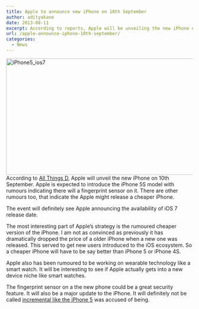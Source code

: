 ```yaml
---
title: Apple to announce new iPhone on 10th September
author: adityakane
date: 2013-08-11
excerpt: According to reports, Apple will be unveiling the new iPhone on 10th September. The phone is expected to iPhone 5S running on iOS 7.
url: /apple-announce-iphone-10th-september/
categories:
  - News
---
```

[<img class="aligncenter size-medium wp-image-77071" alt="iPhone5_ios7" src="http://cdn.devilsworkshop.org/files/2013/08/iPhone5_ios7-600x314.png" width="600" height="314" />][1]According to <a href="http://allthingsd.com/20130810/circle-sept-10-on-your-calendar-for-apples-big-iphone-event/" onclick="_gaq.push(['_trackEvent', 'outbound-article', 'http://allthingsd.com/20130810/circle-sept-10-on-your-calendar-for-apples-big-iphone-event/', 'All Things D']);" >All Things D</a>, Apple will unveil the new iPhone on 10th September. Apple is expected to introduce the iPhone 5S model with rumours indicating there will a fingerprint sensor on it. There are other rumours too, that indicate the Apple might release a cheaper iPhone.

The event will definitely see Apple announcing the availability of iOS 7 release date.

The most interesting part of Apple&#8217;s strategy is the rumoured cheaper version of the iPhone. I am not as convinced as previously it has dramatically dropped the price of a older iPhone when a new one was released. This served to get new users introduced to the iOS ecosystem. So a cheaper iPhone will have to be say better than iPhone 5 or iPhone 4S.

Apple also has been rumoured to be working on wearable technology like a smart watch. It will be interesting to see if Apple actually gets into a new device niche like smart watches.

The fingerprint sensor on a the new phone could be a great security feature. It will also be a major update to the iPhone. It will definitely not be called [incremental like the iPhone 5][2] was accused of being.

 [1]: http://cdn.devilsworkshop.org/files/2013/08/iPhone5_ios7.png
 [2]: http://devilsworkshop.org/analysis/apple-iphone-5-magic-is-missing/62171/ "Apple iPhone 5: The Magic is missing"
